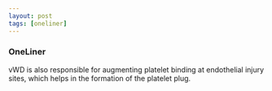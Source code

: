 ```yaml
---
layout: post
tags: [oneliner]
---
```



### OneLiner

vWD is also responsible for augmenting platelet binding at endothelial injury sites, which helps in the formation of the platelet plug.
